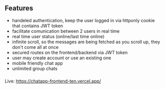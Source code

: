 ## Features
 - handeled authentication, keep the user logged in via httponly cookie that contains JWT token
 - facilitate comunication between 2 users in real time
 - real time user status (online/last time online)
 - infinite scroll, so the messages are being fetched as you scroll up, they don't come all at once
 - secured routes on the frontend/backend via JWT token
 - user may create account or use an existing one
 - mobile friendly chat app
 - unlimited group chats
### 
Live: https://chatapp-frontend-ten.vercel.app/
